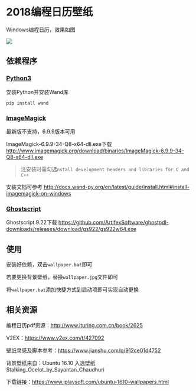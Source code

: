 # 2018编程日历壁纸

Windows编程日历，效果如图

![](./2018_code_calendar_wallpaper.jpg)

## 依赖程序

### [Python3](https://www.python.org)

安装Python并安装Wand库

`pip install wand`

### [ImageMagick](http://www.imagemagick.org)

最新版不支持，6.9.9版本可用

ImageMagick-6.9.9-34-Q8-x64-dll.exe下载 http://www.imagemagick.org/download/binaries/ImageMagick-6.9.9-34-Q8-x64-dll.exe

> 注安装时需勾选`nstall development headers and libraries for C and C++`

安装文档可参考 http://docs.wand-py.org/en/latest/guide/install.html#install-imagemagick-on-windows

### [Ghostscript](https://www.ghostscript.com/)

Ghostscript 9.22下载 https://github.com/ArtifexSoftware/ghostpdl-downloads/releases/download/gs922/gs922w64.exe

## 使用

安装好依赖，双击`wallpaper.bat`即可

若要更换背景壁纸，替换`wallpaper.jpg`文件即可

将`wallpaper.bat`添加快捷方式到启动项即可实现自动更换

## 相关资源

编程日历pdf资源：http://www.ituring.com.cn/book/2625

V2EX：https://www.v2ex.com/t/427092

壁纸灵感及脚本参考：https://www.jianshu.com/p/912ce01d4752

背景壁纸来自：Ubuntu 16.10 入选壁纸 Stalking\_Ocelot\_by\_Sayantan\_Chaudhuri

下载链接：https://www.iplaysoft.com/ubuntu-1610-wallpapers.html